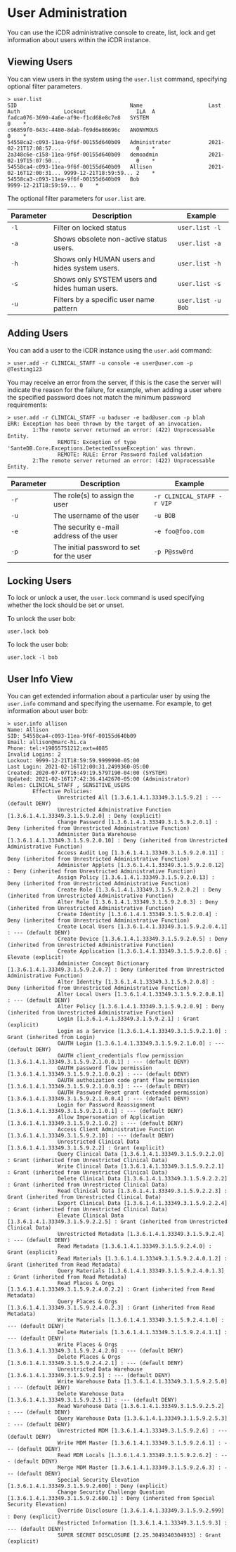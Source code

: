 # User Administration

You can use the iCDR administrative console to create, list, lock and get information about users within the iCDR instance.

## Viewing Users

You can view users in the system using the `user.list` command, specifying optional filter parameters.

```
> user.list
SID                                    Name                     Last Auth              Lockout                ILA  A
fadca076-3690-4a6e-af9e-f1cd68e8c7e8   SYSTEM                                                                 0    *
c96859f0-043c-4480-8dab-f69d6e86696c   ANONYMOUS                                                              0    *
54558ca2-c093-11ea-9f6f-00155d640b09   Administrator            2021-02-21T17:08:57...                        0    *
2a348c6e-c158-11ea-9f6f-00155d640b09   demoadmin                2021-02-19T15:07:50...                        0    *
54558ca4-c093-11ea-9f6f-00155d640b09   Allison                  2021-02-16T12:00:31... 9999-12-21T18:59:59... 2    *
54558ca3-c093-11ea-9f6f-00155d640b09   Bob                                             9999-12-21T18:59:59... 0    *
```

The optional filter parameters for `user.list` are.

| Parameter | Description                                    | Example            |
| --------- | ---------------------------------------------- | ------------------ |
| `-l`      | Filter on locked status                        | `user.list -l`     |
| `-a`      | Shows obsolete non-active status users.        | `user.list -a`     |
| `-h`      | Shows only HUMAN users and hides system users. | `user.list -h`     |
| `-s`      | Shows only SYSTEM users and hides human users. | `user.list -s`     |
| `-u`      | Filters by a specific user name pattern        | `user.list -u Bob` |

## Adding Users

You can add a user to the iCDR instance using the `user.add` command:

```
> user.add -r CLINICAL_STAFF -u console -e user@user.com -p @Testing123
```

You may receive an error from the server, if this is the case the server will indicate the reason for the failure, for example, when adding a user where the specified password does not match the minimum password requirements:

```
> user.add -r CLINICAL_STAFF -u baduser -e bad@user.com -p blah
ERR: Exception has been thrown by the target of an invocation.
        1:The remote server returned an error: (422) Unprocessable Entity.
                REMOTE: Exception of type 'SanteDB.Core.Exceptions.DetectedIssueException' was thrown.
                REMOTE: RULE: Error Password failed validation
        2:The remote server returned an error: (422) Unprocessable Entity.
```

| Parameter | Description                              | Example                    |
| --------- | ---------------------------------------- | -------------------------- |
| `-r`      | The role(s) to assign the user           | `-r CLINICAL_STAFF -r VIP` |
| `-u`      | The username of the user                 | `-u BOB`                   |
| `-e`      | The security e-mail address of the user  | `-e foo@foo.com`           |
| `-p`      | The initial password to set for the user | `-p P@ssw0rd`              |

## Locking Users

To lock or unlock a user, the `user.lock` command is used specifying whether the lock should be set or unset.

To unlock the user bob:

```
user.lock bob
```

To lock the user bob:

```
user.lock -l bob
```

## User Info View

You can get extended information about a particular user by using the `user.info` command and specifying the username. For example, to get information about user bob:

```
> user.info allison
Name: Allison
SID: 54558ca4-c093-11ea-9f6f-00155d640b09
Email: allison@marc-hi.ca
Phone: tel:+19055751212;ext=4085
Invalid Logins: 2
Lockout: 9999-12-21T18:59:59.9999990-05:00
Last Login: 2021-02-16T12:00:31.2499360-05:00
Created: 2020-07-07T16:49:19.5797190-04:00 (SYSTEM)
Updated: 2021-02-16T17:42:36.4142670-05:00 (Administrator)
Roles: CLINICAL_STAFF , SENSITIVE_USERS
        Effective Policies:
                Unrestricted All [1.3.6.1.4.1.33349.3.1.5.9.2] : --- (default DENY)
                Unrestricted Administrative Function [1.3.6.1.4.1.33349.3.1.5.9.2.0] : Deny (explicit)
                Change Password [1.3.6.1.4.1.33349.3.1.5.9.2.0.1] : Deny (inherited from Unrestricted Administrative Function)
                Administer Data Warehouse [1.3.6.1.4.1.33349.3.1.5.9.2.0.10] : Deny (inherited from Unrestricted Administrative Function)
                Access Audit Log [1.3.6.1.4.1.33349.3.1.5.9.2.0.11] : Deny (inherited from Unrestricted Administrative Function)
                Administer Applets [1.3.6.1.4.1.33349.3.1.5.9.2.0.12] : Deny (inherited from Unrestricted Administrative Function)
                Assign Policy [1.3.6.1.4.1.33349.3.1.5.9.2.0.13] : Deny (inherited from Unrestricted Administrative Function)
                Create Role [1.3.6.1.4.1.33349.3.1.5.9.2.0.2] : Deny (inherited from Unrestricted Administrative Function)
                Alter Role [1.3.6.1.4.1.33349.3.1.5.9.2.0.3] : Deny (inherited from Unrestricted Administrative Function)
                Create Identity [1.3.6.1.4.1.33349.3.1.5.9.2.0.4] : Deny (inherited from Unrestricted Administrative Function)
                Create Local Users [1.3.6.1.4.1.33349.3.1.5.9.2.0.4.1] : --- (default DENY)
                Create Device [1.3.6.1.4.1.33349.3.1.5.9.2.0.5] : Deny (inherited from Unrestricted Administrative Function)
                Create Application [1.3.6.1.4.1.33349.3.1.5.9.2.0.6] : Elevate (explicit)
                Administer Concept Dictionary [1.3.6.1.4.1.33349.3.1.5.9.2.0.7] : Deny (inherited from Unrestricted Administrative Function)
                Alter Identity [1.3.6.1.4.1.33349.3.1.5.9.2.0.8] : Deny (inherited from Unrestricted Administrative Function)
                Alter Local Users [1.3.6.1.4.1.33349.3.1.5.9.2.0.8.1] : --- (default DENY)
                Alter Policy [1.3.6.1.4.1.33349.3.1.5.9.2.0.9] : Deny (inherited from Unrestricted Administrative Function)
                Login [1.3.6.1.4.1.33349.3.1.5.9.2.1] : Grant (explicit)
                Login as a Service [1.3.6.1.4.1.33349.3.1.5.9.2.1.0] : Grant (inherited from Login)
                OAUTH Login [1.3.6.1.4.1.33349.3.1.5.9.2.1.0.0] : --- (default DENY)
                OAUTH client_credentials flow permission [1.3.6.1.4.1.33349.3.1.5.9.2.1.0.0.1] : --- (default DENY)
                OAUTH password flow permission [1.3.6.1.4.1.33349.3.1.5.9.2.1.0.0.2] : --- (default DENY)
                OAUTH authoization code grant flow permission [1.3.6.1.4.1.33349.3.1.5.9.2.1.0.0.3] : --- (default DENY)
                OAUTH Password Reset grant (extended permission) [1.3.6.1.4.1.33349.3.1.5.9.2.1.0.0.4] : --- (default DENY)
                Login for Password Reassignment [1.3.6.1.4.1.33349.3.1.5.9.2.1.0.1] : --- (default DENY)
                Allow Impersonation of Application [1.3.6.1.4.1.33349.3.1.5.9.2.1.0.2] : --- (default DENY)
                Access Client Administrative Function [1.3.6.1.4.1.33349.3.1.5.9.2.10] : --- (default DENY)
                Unrestricted Clinical Data [1.3.6.1.4.1.33349.3.1.5.9.2.2] : Grant (explicit)
                Query Clinical Data [1.3.6.1.4.1.33349.3.1.5.9.2.2.0] : Grant (inherited from Unrestricted Clinical Data)
                Write Clinical Data [1.3.6.1.4.1.33349.3.1.5.9.2.2.1] : Grant (inherited from Unrestricted Clinical Data)
                Delete Clinical Data [1.3.6.1.4.1.33349.3.1.5.9.2.2.2] : Grant (inherited from Unrestricted Clinical Data)
                Read Clinical Data [1.3.6.1.4.1.33349.3.1.5.9.2.2.3] : Grant (inherited from Unrestricted Clinical Data)
                Export Clinical Data [1.3.6.1.4.1.33349.3.1.5.9.2.2.4] : Grant (inherited from Unrestricted Clinical Data)
                Elevate Clinical Data [1.3.6.1.4.1.33349.3.1.5.9.2.2.5] : Grant (inherited from Unrestricted Clinical Data)
                Unrestricted Metadata [1.3.6.1.4.1.33349.3.1.5.9.2.4] : --- (default DENY)
                Read Metadata [1.3.6.1.4.1.33349.3.1.5.9.2.4.0] : Grant (explicit)
                Read Materials [1.3.6.1.4.1.33349.3.1.5.9.2.4.0.1.2] : Grant (inherited from Read Metadata)
                Query Materials [1.3.6.1.4.1.33349.3.1.5.9.2.4.0.1.3] : Grant (inherited from Read Metadata)
                Read Places & Orgs [1.3.6.1.4.1.33349.3.1.5.9.2.4.0.2.2] : Grant (inherited from Read Metadata)
                Query Places & Orgs [1.3.6.1.4.1.33349.3.1.5.9.2.4.0.2.3] : Grant (inherited from Read Metadata)
                Write Materials [1.3.6.1.4.1.33349.3.1.5.9.2.4.1.0] : --- (default DENY)
                Delete Materials [1.3.6.1.4.1.33349.3.1.5.9.2.4.1.1] : --- (default DENY)
                Write Places & Orgs [1.3.6.1.4.1.33349.3.1.5.9.2.4.2.0] : --- (default DENY)
                Delete Places & Orgs [1.3.6.1.4.1.33349.3.1.5.9.2.4.2.1] : --- (default DENY)
                Unrestricted Data Warehouse [1.3.6.1.4.1.33349.3.1.5.9.2.5] : --- (default DENY)
                Write Warehouse Data [1.3.6.1.4.1.33349.3.1.5.9.2.5.0] : --- (default DENY)
                Delete Warehouse Data [1.3.6.1.4.1.33349.3.1.5.9.2.5.1] : --- (default DENY)
                Read Warehouse Data [1.3.6.1.4.1.33349.3.1.5.9.2.5.2] : --- (default DENY)
                Query Warehouse Data [1.3.6.1.4.1.33349.3.1.5.9.2.5.3] : --- (default DENY)
                Unrestricted MDM [1.3.6.1.4.1.33349.3.1.5.9.2.6] : --- (default DENY)
                Write MDM Master [1.3.6.1.4.1.33349.3.1.5.9.2.6.1] : --- (default DENY)
                Read MDM Locals [1.3.6.1.4.1.33349.3.1.5.9.2.6.2] : --- (default DENY)
                Merge MDM Master [1.3.6.1.4.1.33349.3.1.5.9.2.6.3] : --- (default DENY)
                Special Security Elevation [1.3.6.1.4.1.33349.3.1.5.9.2.600] : Deny (explicit)
                Change Security Challenge Question [1.3.6.1.4.1.33349.3.1.5.9.2.600.1] : Deny (inherited from Special Security Elevation)
                Override Disclosure [1.3.6.1.4.1.33349.3.1.5.9.2.999] : Deny (explicit)
                Restricted Information [1.3.6.1.4.1.33349.3.1.5.9.3] : --- (default DENY)
                SUPER SECRET DISCLOSURE [2.25.3049340304933] : Grant (explicit)
```
